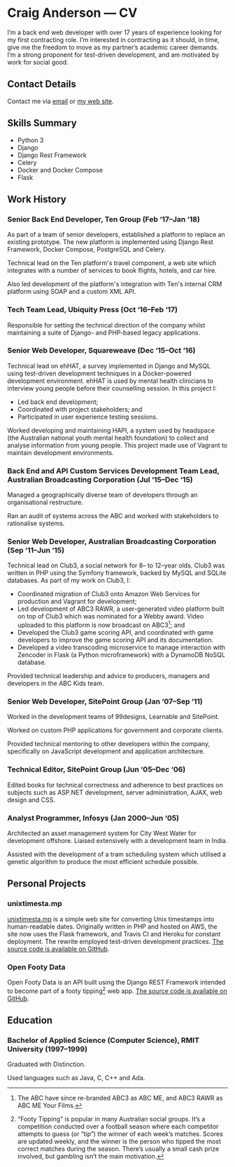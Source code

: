 # Craig Anderson — CV

I’m a back end web developer with over 17 years of experience looking for my first contracting role. I’m interested in contracting as it should, in time, give me the freedom to move as my partner’s academic career demands. I’m a strong proponent for test-driven development, and am motivated by work for social good.

## Contact Details

Contact me via [email](mailto:craiga@craiga.id.au) or [my web site](http://craiga.id.au/).

## Skills Summary

 * Python 3
 * Django
 * Django Rest Framework
 * Celery
 * Docker and Docker Compose
 * Flask


## Work History

### Senior Back End Developer, Ten Group (Feb&nbsp;‘17–Jan&nbsp;‘18)

As part of a team of senior developers, established a platform to replace an existing prototype. The new platform is implemented using Django Rest Framework, Docker Compose, PostgreSQL and Celery.

Technical lead on the Ten platform's travel component, a web site which integrates with a number of services to book flights, hotels, and car hire.

Also led development of the platform's integration with Ten's internal CRM platform using SOAP and a custom XML API.

### Tech Team Lead, Ubiquity Press (Oct&nbsp;‘16–Feb&nbsp;‘17)

Responsible for setting the technical direction of the company whilst maintaining a suite of Django- and PHP-based legacy applications.

### Senior Web Developer, Squareweave (Dec&nbsp;‘15–Oct&nbsp;‘16)

Technical lead on ehHAT, a survey implemented in Django and MySQL using test-driven development techniques in a Docker-powered development environment. ehHAT is used by mental health clinicians to interview young people before their counselling session. In this project I:

 * Led back end development;
 * Coordinated with project stakeholders; and
 * Participated in user experience testing sessions.

Worked developing and maintaining HAPI, a system used by headspace (the Australian national youth mental health foundation) to collect and analyse information from young people. This project made use of Vagrant to maintain development environments.

### Back End and API Custom Services Development Team Lead, Australian Broadcasting Corporation (Jul&nbsp;‘15–Dec&nbsp;‘15)

Managed a geographically diverse team of developers through an organisational restructure.

Ran an audit of systems across the ABC and worked with stakeholders to rationalise systems.

### Senior Web Developer, Australian Broadcasting Corporation (Sep&nbsp;‘11–Jun&nbsp;‘15)

Technical lead on Club3, a social network for 8– to 12–year olds. Club3 was written in PHP using the Symfony framework, backed by MySQL and SQLite databases. As part of my work on Club3, I:

 * Coordinated migration of Club3 onto Amazon Web Services for production and Vagrant for development;
 * Led development of ABC3 RAWR, a user-generated video platform built on top of Club3 which was nominated for a Webby award. Video uploaded to this platform is now broadcast on ABC3[^abc3-rebrand]; and
 * Developed the Club3 game scoring API, and coordinated with game developers to improve the game scoring API and its documentation.
 * Developed a video transcoding microservice to manage interaction with Zencoder in Flask (a Python microframework) with a DynamoDB NoSQL database.

Provided technical leadership and advice to producers, managers and developers in the ABC Kids team.

### Senior Web Developer, SitePoint Group (Jan&nbsp;‘07–Sep&nbsp;‘11)

Worked in the development teams of 99designs, Learnable and SitePoint.

Worked on custom PHP applications for government and corporate clients.

Provided technical mentoring to other developers within the company, specifically on JavaScript development and application architecture.

### Technical Editor, SitePoint Group (Jun&nbsp;‘05–Dec&nbsp;‘06)

Edited books for technical correctness and adherence to best practices on subjects such as ASP.NET development, server administration, AJAX, web design and CSS.

### Analyst Programmer, Infosys (Jan&nbsp;2000–Jun&nbsp;‘05)

Architected an asset management system for City West Water for development offshore. Liaised extensively with a development team in India.

Assisted with the development of a tram scheduling system which utilised a genetic algorithm to produce the most efficient schedule possible.


## Personal Projects

### unixtimesta.mp

[unixtimesta.mp](https://www.unixtimesta.mp/) is a simple web site for converting Unix timestamps into human-readable dates. Originally written in PHP and hosted on AWS, the site now uses the Flask framework, and Travis CI and Heroku for constant deployment.  The rewrite employed test-driven development practices. [The source code is available on GitHub](https://github.com/craiga/unixtimesta.mp/).

### Open Footy Data

Open Footy Data is an API built using the Django REST Framework intended to become part of a footy tipping[^footy-tipping] web app. [The source code is available on GitHub](https://github.com/craiga/openfootydata/).


## Education

### Bachelor of Applied Science (Computer Science), RMIT University (1997–1999)

Graduated with Distinction.

Used languages such as Java, C, C++ and Ada.


[^abc3-rebrand]: The ABC have since re-branded ABC3 as ABC ME, and ABC3 RAWR as ABC ME Your Films.

[^footy-tipping]: “Footy Tipping” is popular in many Australian social groups. It’s a competition conducted over a football season where each competitor attempts to guess (or “tip”) the winner of each week’s matches. Scores are updated weekly, and the winner is the person who tipped the most correct matches during the season. There’s usually a small cash prize involved, but gambling isn’t the main motivation.
